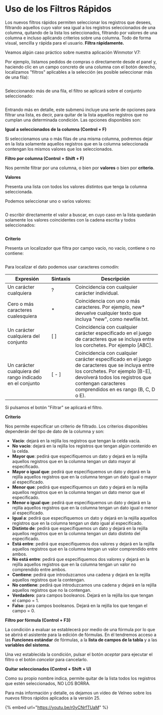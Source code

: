 # Uso de los Filtros Rápidos

Los nuevos filtros rápidos permiten seleccionar los registros que desees, filtrando aquellos cuyo valor sea igual a los registros seleccionados de una columna, quitando de la lista los seleccionados, filtrando por valores de una columna e incluso aplicando criterios sobre una columna. Todo de forma visual, sencilla y rápida para el usuario. **Filtra rápidamente.**

Veamos algún caso práctico sobre nuestra aplicación Winmotor V7:

Por ejemplo, listamos pedidos de compras o directamente desde el panel y, haciendo clic en un campo concreto de una columna con el botón derecho, localizamos "filtros" aplicables a la selección (es posible seleccionar más de una fila):

<figure><img src="../../../.gitbook/assets/imagen (7).png" alt=""><figcaption></figcaption></figure>

Seleccionando más de una fila, el filtro se aplicará sobre el conjunto seleccionado:

<figure><img src="../../../.gitbook/assets/imagen.png" alt=""><figcaption></figcaption></figure>

Entrando más en detalle, este submenú incluye una serie de opciones para filtrar una lista, es decir, para quitar de la lista aquellos registros que no cumplan una determinada condición. Las opciones disponibles son:

**Igual a seleccionados de la columna (Control + F)**

Si seleccionamos una o más filas de una misma columna, podremos dejar en la lista solamente aquellos registros que en la columna seleccionada contengan los mismos valores que los seleccionados.

**Filtro por columna (Control + Shift + F)**

Nos permite filtrar por una columna, o bien por **valores** o bien por **criterio**.

**Valores**

Presenta una lista con todos los valores distintos que tenga la columna seleccionada.

Podemos seleccionar uno o varios valores:

<figure><img src="../../../.gitbook/assets/imagen (4).png" alt=""><figcaption></figcaption></figure>

O escribir directamente el valor a buscar, en cuyo caso en la lista quedarán solamente los valores coincidentes con la cadena escrita y todos seleccionados:

<figure><img src="../../../.gitbook/assets/imagen (5).png" alt=""><figcaption></figcaption></figure>

**Criterio**

Presenta un localizador que filtra por campo vacío, no vacío, contiene o no contiene:

<figure><img src="../../../.gitbook/assets/imagen (1).png" alt=""><figcaption></figcaption></figure>

Para localizar el dato podemos usar caracteres comodín:

| Expresión                                                | Sintaxis | Descripción                                                                                                                                                                                                                       |
| -------------------------------------------------------- | -------- | --------------------------------------------------------------------------------------------------------------------------------------------------------------------------------------------------------------------------------- |
| Un carácter cualquiera                                   | ?        | Coincidencia con cualquier carácter individual.                                                                                                                                                                                   |
| Cero o más caracteres cualesquiera                       | \*       | Coincidencia con uno o más caracteres. Por ejemplo, new\* devuelve cualquier texto que incluya "new", como newfile.txt.                                                                                                           |
| Un carácter cualquiera del conjunto                      | \[ ]     | Coincidencia con cualquier carácter especificado en el juego de caracteres que se incluya entre los corchetes. Por ejemplo \[ABC].                                                                                                |
| Un carácter cualquiera del rango indicado en el conjunto | \[ - ]   | Coincidencia con cualquier carácter especificado en el juego de caracteres que se incluya entre los corchetes. Por ejemplo \[B-E], devolverá todos los registros que contengan caracteres comprendidos en es rango (B, C, D o E). |

Si pulsamos el botón "Filtrar" se aplicará el filtro.

**Criterio**

Nos permite especificar un criterio de filtrado. Los criterios disponibles dependerán del tipo de dato de la columna y son:

* **Vacío**: dejará en la rejilla los registros que tengan la celda vacía.
* **No vacío**: dejará en la rejilla los registros que tengan algún contenido en la celda.
* **Mayor que**: pedirá que especifiquemos un dato y dejará en la rejilla aquellos registros que en la columna tengan un dato mayor al especificado.
* **Mayor o igual que**: pedirá que especifiquemos un dato y dejará en la rejilla aquellos registros que en la columna tengan un dato igual o mayor al especificado.
* **Menor que**: pedirá que especifiquemos un dato y dejará en la rejilla aquellos registros que en la columna tengan un dato menor que el especificado.
* **Menor o igual que**: pedirá que especifiquemos un dato y dejará en la rejilla aquellos registros que en la columna tengan un dato igual o menor al especificado.
* **Igual a**: pedirá que especifiquemos un dato y dejará en la rejilla aquellos registros que en la columna tengan un dato igual al especificado.
* **Distinto de**: pedirá que especifiquemos un dato y dejará en la rejilla aquellos registros que en la columna tengan un dato distinto del especificado.
* **Está entre**: pedirá que especifiquemos dos valores y dejará en la rejilla aquellos registros que en la columna tengan un valor comprendido entre ambos.
* **No está entre**: pedirá que especifiquemos dos valores y dejará en la rejilla aquellos registros que en la columna tengan un valor no comprendido entre ambos.
* **Contiene**: pedirá que introduzcamos una cadena y dejará en la rejilla aquellos registros que la contengan.
* **No contiene**: pedirá que introduzcamos una cadena y dejará en la rejilla aquellos registros que no la contengan.
* **Verdadero**: para campos booleanos. Dejará en la rejilla los que tengan el campo = 1.
* **Falso**: para campos booleanos. Dejará en la rejilla los que tengan el campo = 0.

**Filtro por fórmula (Control + F3)**

La condición a evaluar se establecerá por medio de una fórmula por lo que se abrirá el asistente para la edición de fórmulas. En él tendremos acceso a las **Funciones estándar** de fórmulas, a la **lista de campos de la tabla** y a las **variables del sistema**.

Una vez establecida la condición, pulsar el botón _aceptar_ para ejecutar el filtro o el botón _cancelar_ para cancelarlo.

**Quitar seleccionados (Control + Shift + U)**

Como su propio nombre indica, permite quitar de la lista todos los registros que estén seleccionados, NO LOS BORRA.

Para más información y detalle, os dejamos un vídeo de Velneo sobre los nuevos filtros rápidos aplicados a la versión 25.

{% embed url="https://youtu.be/r0yCNrfTUaM" %}
